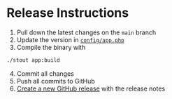 # Release Instructions

1. Pull down the latest changes on the `main` branch
2. Update the version in [`config/app.php`](./config/app.php)
3. Compile the binary with

```zsh
./stout app:build
```

4. Commit all changes
5. Push all commits to GitHub
6. [Create a new GitHub release](https://github.com/laravel/pint/releases/new) with the release notes
